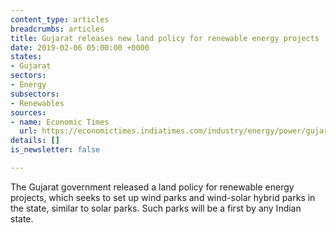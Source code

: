 ```yaml
---
content_type: articles
breadcrumbs: articles
title: Gujarat releases new land policy for renewable energy projects
date: 2019-02-06 05:00:00 +0000
states:
- Gujarat
sectors:
- Energy
subsectors:
- Renewables
sources:
- name: Economic Times
  url: https://economictimes.indiatimes.com/industry/energy/power/gujarat-frames-land-policy-for-green-energy-projects/articleshow/67718088.cms
details: []
is_newsletter: false

---
```

The Gujarat government released a land policy for renewable energy projects, which seeks to set up wind parks and wind-solar hybrid parks in the state, similar to solar parks. Such parks will be a first by any Indian state.
